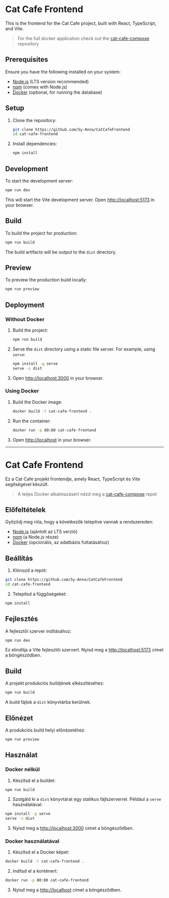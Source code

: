 # Cat Cafe Frontend

This is the frontend for the Cat Cafe project, built with React, TypeScript, and Vite.
> For the full docker application check out the [cat-cafe-compose](https://github.com/energypatrikhu/cat-cafe-compose) repository

## Prerequisites

Ensure you have the following installed on your system:
- [Node.js](https://nodejs.org/) (LTS version recommended)
- [npm](https://www.npmjs.com/) (comes with Node.js)
- [Docker](https://www.docker.com/) (optional, for running the database)

## Setup

1. Clone the repository:
   ```bash
   git clone https://github.com/Sy-Anna/CatCafeFrontend
   cd cat-cafe-frontend
   ```

2. Install dependencies:
   ```bash
   npm install
   ```
   
## Development

To start the development server:
```bash
npm run dev
```
This will start the Vite development server. Open [http://localhost:5173](http://localhost:5173) in your browser.

## Build

To build the project for production:
```bash
npm run build
```
The build artifacts will be output to the `dist` directory.

## Preview

To preview the production build locally:
```bash
npm run preview
```

## Deployment

### Without Docker

1. Build the project:
   ```bash
   npm run build
   ```

2. Serve the `dist` directory using a static file server. For example, using `serve`:
   ```bash
   npm install -g serve
   serve -s dist
   ```

3. Open [http://localhost:3000](http://localhost:3000) in your browser.

### Using Docker

1. Build the Docker image:
   ```bash
   docker build -t cat-cafe-frontend .
   ```

2. Run the container:
   ```bash
   docker run -p 80:80 cat-cafe-frontend
   ```

3. Open [http://localhost](http://localhost) in your browser.

---

# Cat Cafe Frontend

Ez a Cat Cafe projekt frontendje, amely React, TypeScript és Vite segítségével készült.
> A teljes Docker alkalmazásért nézd meg a [cat-cafe-compose](https://github.com/energypatrikhu/cat-cafe-compose) repót

## Előfeltételek

Győződj meg róla, hogy a következők telepítve vannak a rendszereden:
- [Node.js](https://nodejs.org/) (ajánlott az LTS verzió)
- [npm](https://www.npmjs.com/) (a Node.js része)
- [Docker](https://www.docker.com/) (opcionális, az adatbázis futtatásához)

## Beállítás

1. Klónozd a repót:
  ```bash
  git clone https://github.com/Sy-Anna/CatCafeFrontend
  cd cat-cafe-frontend
  ```

2. Telepítsd a függőségeket:
  ```bash
  npm install
  ```

## Fejlesztés

A fejlesztői szerver indításához:
```bash
npm run dev
```
Ez elindítja a Vite fejlesztői szervert. Nyisd meg a [http://localhost:5173](http://localhost:5173) címet a böngésződben.

## Build

A projekt produkciós buildjének elkészítéséhez:
```bash
npm run build
```
A build fájlok a `dist` könyvtárba kerülnek.

## Előnézet

A produkciós build helyi előnézetéhez:
```bash
npm run preview
```

## Használat

### Docker nélkül

1. Készítsd el a buildet:
  ```bash
  npm run build
  ```

2. Szolgáld ki a `dist` könyvtárat egy statikus fájlszerverrel. Például a `serve` használatával:
  ```bash
  npm install -g serve
  serve -s dist
  ```

3. Nyisd meg a [http://localhost:3000](http://localhost:3000) címet a böngésződben.

### Docker használatával

1. Készítsd el a Docker képet:
  ```bash
  docker build -t cat-cafe-frontend .
  ```

2. Indítsd el a konténert:
  ```bash
  docker run -p 80:80 cat-cafe-frontend
  ```

3. Nyisd meg a [http://localhost](http://localhost) címet a böngésződben.
